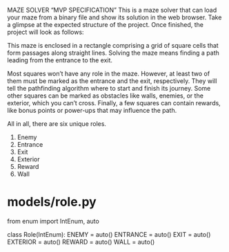 MAZE SOLVER “MVP SPECIFICATION”
This is a maze solver that can load your maze from a binary file and show its solution in the web browser.
Take a glimpse at the expected structure of the project. Once finished, the project will look as follows:

    
This maze is enclosed in a rectangle comprising a grid of square cells that form passages along straight lines. Solving the maze means finding a path leading from the entrance to the exit.

Most squares won’t have any role in the maze. However, at least two of them must be marked as the entrance and the exit, respectively. They will tell the pathfinding algorithm where to start and finish its journey. Some other squares can be marked as obstacles like walls, enemies, or the exterior, which you can’t cross. Finally, a few squares can contain rewards, like bonus points or power-ups that may influence the path.



All in all, there are six unique roles.
1.	Enemy
2.	Entrance
3.	Exit
4.	Exterior
5.	Reward
6.	Wall
# models/role.py

from enum import IntEnum, auto

class Role(IntEnum):
    ENEMY = auto()
    ENTRANCE = auto()
    EXIT = auto()
    EXTERIOR = auto()
    REWARD = auto()
    WALL = auto()

